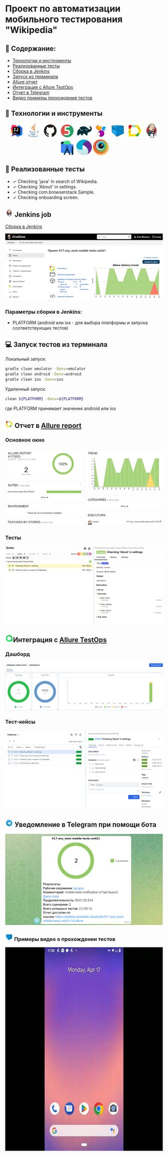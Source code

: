 # Проект по автоматизации мобильного тестирования  "Wikipedia"

## :pushpin: Содержание:

- [Технологии и инструменты](#earth_africa-технологии-и-инструменты)
- [Реализованные тесты](#earth_africa-Реализованные-проверки)
- [Сборка в Jenkins](#earth_africa-Jenkins-job)
- [Запуск из терминала](#earth_africa-Запуск-тестов-из-терминала)
- [Allure отчет](#earth_africa-Allure-отчет)
- [Интеграция с Allure TestOps](#earth_africa-Интеграция-с-Allure-TestOps)
- [Отчет в Telegram](#earth_africa-Уведомление-в-Telegram-при-помощи-бота)
- [Видео примеры прохождения тестов](#earth_africa-Примеры-видео-о-прохождении-тестов)

## :rocket: Технологии и инструменты

<p align="center">
<a href="https://www.jetbrains.com/idea/"><img src="images/Intelij_IDEA.svg" width="50" height="50"  alt="IDEA"/></a>
<a href="https://www.java.com/"><img src="images/Java.svg" width="50" height="50"  alt="Java"/></a>
<a href="https://github.com/"><img src="images/Github.svg" width="50" height="50"  alt="Github"/></a>
<a href="https://junit.org/junit5/"><img src="images/JUnit5.svg" width="50" height="50"  alt="JUnit 5"/></a>
<a href="https://gradle.org/"><img src="images/Gradle.svg" width="50" height="50"  alt="Gradle"/></a>
<a href="https://selenide.org/"><img src="images/Selenide.svg" width="50" height="50"  alt="Selenide"/></a>
<a href="https://aerokube.com/selenoid/"><img src="images/Selenoid.svg" width="50" height="50"  alt="Selenoid"/></a>
<a href="https://github.com/allure-framework/allure2"><img src="images/Allure_Report.svg" width="50" height="50"  alt="Allure"/></a>
<a href="https://www.jenkins.io/"><img src="images/Jenkins.svg" width="50" height="50"  alt="Jenkins"/></a>
<a href="https://developer.android.com/studio/"><img alt="Android Studio" height="50" src="images/AndroidStudio.svg" width="50"/></a>
<a href="https://appium.io/"><img alt="Appium" height="50" src="images/Appium.svg" width="50"/></a>
<a href="https://https//www.browserstack.com/"><img alt="Browserstack" height="50" src="images/Browserstack.svg" width="50"/></a>
</p>

## :scroll: Реализованные тесты

- ✓ Checking 'java' in search of Wikipedia.
- ✓ Checking 'About' in settings.
- ✓ Checking com.browserstack.Sample.
- ✓ Checking onboarding screen.

## <img src="images/Jenkins.svg" width="25" height="25"  alt="Jenkins"/></a> Jenkins job
<a target="_blank" href="https://jenkins.autotests.cloud/job/017-any_mois-mobile-tests-unit21/16/">Сборка в Jenkins</a>
<p align="center">
<img src="images/jenkins_job.png" alt="Jenkins"/></a>
</p>

### Параметры сборки в Jenkins:

- PLATFORM (android или ios - для выбора платформы и запуска соответствующих тестов)

## :computer: Запуск тестов из терминала

Локальный запуск:
```bash
gradle clean emulator -Denv=emulator
gradle clean android -Denv=android
gradle clean ios -Denv=ios
```

Удаленный запуск:
```bash
clean ${PLATFORM} -Denv=${PLATFORM}
```
где PLATFORM принимает значение android или ios


## <img src="images/Allure_Report.svg" width="25" height="25"  alt="Allure"/></a> Отчет в <a target="_blank" href="https://jenkins.autotests.cloud/job/017-any_mois-mobile-tests-unit21/16/allure/">Allure report</a>

### Основное окно

<p align="center">
<img title="Allure Overview Dashboard" src="images/allure_main.png">
</p>

### Тесты

<p align="center">
<img title="Allure Tests" src="images/allure_tests.png">
</p>


## <img src="images/Allure_EE.svg" width="25" height="25"  alt="Allure"/></a>Интеграция с <a target="_blank" href="https://allure.autotests.cloud/launch/22486">Allure TestOps</a>

### Дашборд

<p align="center">
<img title="Allure TestOps Dashboard" src="images/testOps_main.png">
</p>

### Тест-кейсы

<p align="center">
<img title="Allure TestOps Tests" src="images/testOps_tests.png">
</p>

## <img src="images/Telegram.svg" width="25" height="25"  alt="Allure"/></a> Уведомление в Telegram при помощи бота

<p align="center">
<img title="Allure Overview Dashboard" src="images/allure_telegram.png">
</p>

### <img src="images/Selenoid.svg" width="25" height="25"  alt="Allure"/></a> Примеры видео о прохождении тестов

<p align="center">
<img title="Selenoid Video" src="images/video1.gif" width="650" height="650"  alt="video"> 
</p>

